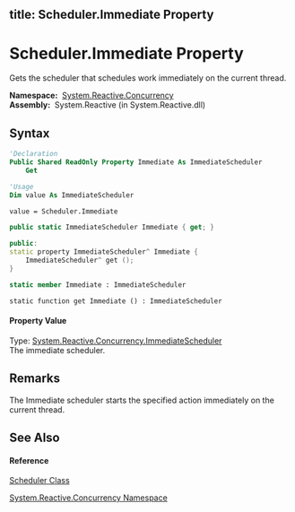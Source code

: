 title: Scheduler.Immediate Property
---
# Scheduler.Immediate Property

Gets the scheduler that schedules work immediately on the current thread.

**Namespace:**  [System.Reactive.Concurrency](System.Reactive.Concurrency/System.Reactive.Concurrency)  
**Assembly:**  System.Reactive (in System.Reactive.dll)

## Syntax

```vb
'Declaration
Public Shared ReadOnly Property Immediate As ImmediateScheduler
    Get
```

```vb
'Usage
Dim value As ImmediateScheduler

value = Scheduler.Immediate
```

```csharp
public static ImmediateScheduler Immediate { get; }
```

```c++
public:
static property ImmediateScheduler^ Immediate {
    ImmediateScheduler^ get ();
}
```

```fsharp
static member Immediate : ImmediateScheduler
```

```jscript
static function get Immediate () : ImmediateScheduler
```

#### Property Value

Type: [System.Reactive.Concurrency.ImmediateScheduler](ImmediateScheduler/ImmediateScheduler)  
The immediate scheduler.

## Remarks

The Immediate scheduler starts the specified action immediately on the current thread.

## See Also

#### Reference

[Scheduler Class](Scheduler/Scheduler)

[System.Reactive.Concurrency Namespace](System.Reactive.Concurrency/System.Reactive.Concurrency)






